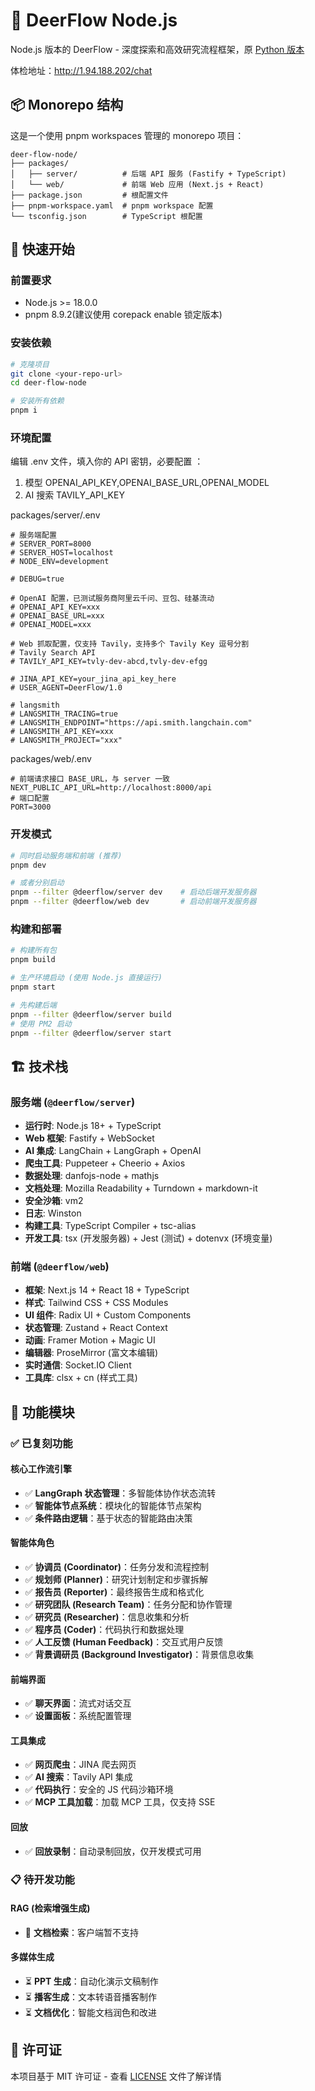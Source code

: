 # 🦌 DeerFlow Node.js

Node.js 版本的 DeerFlow - 深度探索和高效研究流程框架，原 [Python 版本](https://github.com/bytedance/deer-flow)

体检地址：http://1.94.188.202/chat

## 📦 Monorepo 结构

这是一个使用 pnpm workspaces 管理的 monorepo 项目：

```
deer-flow-node/
├── packages/
│   ├── server/          # 后端 API 服务 (Fastify + TypeScript)
│   └── web/             # 前端 Web 应用 (Next.js + React)
├── package.json         # 根配置文件
├── pnpm-workspace.yaml  # pnpm workspace 配置
└── tsconfig.json        # TypeScript 根配置
```

## 🚀 快速开始

### 前置要求

- Node.js >= 18.0.0
- pnpm 8.9.2(建议使用 corepack enable 锁定版本)

### 安装依赖

```bash
# 克隆项目
git clone <your-repo-url>
cd deer-flow-node

# 安装所有依赖
pnpm i
```

### 环境配置

编辑 .env 文件，填入你的 API 密钥，必要配置 ：
1. 模型 OPENAI_API_KEY,OPENAI_BASE_URL,OPENAI_MODEL
2. AI 搜索 TAVILY_API_KEY

packages/server/.env
```
# 服务端配置
# SERVER_PORT=8000
# SERVER_HOST=localhost
# NODE_ENV=development

# DEBUG=true

# OpenAI 配置，已测试服务商阿里云千问、豆包、硅基流动
# OPENAI_API_KEY=xxx
# OPENAI_BASE_URL=xxx
# OPENAI_MODEL=xxx

# Web 抓取配置，仅支持 Tavily，支持多个 Tavily Key 逗号分割
# Tavily Search API
# TAVILY_API_KEY=tvly-dev-abcd,tvly-dev-efgg

# JINA_API_KEY=your_jina_api_key_here
# USER_AGENT=DeerFlow/1.0

# langsmith
# LANGSMITH_TRACING=true
# LANGSMITH_ENDPOINT="https://api.smith.langchain.com"
# LANGSMITH_API_KEY=xxx
# LANGSMITH_PROJECT="xxx"

```

packages/web/.env
```
# 前端请求接口 BASE_URL，与 server 一致
NEXT_PUBLIC_API_URL=http://localhost:8000/api
# 端口配置
PORT=3000
```



### 开发模式

```bash
# 同时启动服务端和前端 (推荐)
pnpm dev

# 或者分别启动
pnpm --filter @deerflow/server dev    # 启动后端开发服务器
pnpm --filter @deerflow/web dev       # 启动前端开发服务器
```

### 构建和部署

```bash
# 构建所有包
pnpm build

# 生产环境启动 (使用 Node.js 直接运行)
pnpm start

# 先构建后端
pnpm --filter @deerflow/server build
# 使用 PM2 启动
pnpm --filter @deerflow/server start
```

## 🏗️ 技术栈

### 服务端 (`@deerflow/server`)
- **运行时**: Node.js 18+ + TypeScript
- **Web 框架**: Fastify + WebSocket
- **AI 集成**: LangChain + LangGraph + OpenAI
- **爬虫工具**: Puppeteer + Cheerio + Axios
- **数据处理**: danfojs-node + mathjs
- **文档处理**: Mozilla Readability + Turndown + markdown-it
- **安全沙箱**: vm2
- **日志**: Winston
- **构建工具**: TypeScript Compiler + tsc-alias
- **开发工具**: tsx (开发服务器) + Jest (测试) + dotenvx (环境变量)

### 前端 (`@deerflow/web`)
- **框架**: Next.js 14 + React 18 + TypeScript
- **样式**: Tailwind CSS + CSS Modules
- **UI 组件**: Radix UI + Custom Components
- **状态管理**: Zustand + React Context
- **动画**: Framer Motion + Magic UI
- **编辑器**: ProseMirror (富文本编辑)
- **实时通信**: Socket.IO Client
- **工具库**: clsx + cn (样式工具)


## 🎯 功能模块

### ✅ 已复刻功能

#### **核心工作流引擎**
- ✅ **LangGraph 状态管理**：多智能体协作状态流转
- ✅ **智能体节点系统**：模块化的智能体节点架构
- ✅ **条件路由逻辑**：基于状态的智能路由决策

#### **智能体角色**
- ✅ **协调员 (Coordinator)**：任务分发和流程控制
- ✅ **规划师 (Planner)**：研究计划制定和步骤拆解
- ✅ **报告员 (Reporter)**：最终报告生成和格式化
- ✅ **研究团队 (Research Team)**：任务分配和协作管理
- ✅ **研究员 (Researcher)**：信息收集和分析
- ✅ **程序员 (Coder)**：代码执行和数据处理
- ✅ **人工反馈 (Human Feedback)**：交互式用户反馈
- ✅ **背景调研员 (Background Investigator)**：背景信息收集

#### **前端界面**
- ✅ **聊天界面**：流式对话交互
- ✅ **设置面板**：系统配置管理

#### **工具集成**
- ✅ **网页爬虫**：JINA 爬去网页
- ✅ **AI 搜索**：Tavily API 集成
- ✅ **代码执行**：安全的 JS 代码沙箱环境
- ✅ **MCP 工具加载**：加载 MCP 工具，仅支持 SSE

#### **回放**
- ✅ **回放录制**：自动录制回放，仅开发模式可用

### 📋 待开发功能

#### **RAG (检索增强生成)**
- 🚧 **文档检索**：客户端暂不支持

#### **多媒体生成**
- ⏳ **PPT 生成**：自动化演示文稿制作
- ⏳ **播客生成**：文本转语音播客制作
- ⏳ **文档优化**：智能文档润色和改进



## 📄 许可证

本项目基于 MIT 许可证 - 查看 [LICENSE](LICENSE) 文件了解详情 